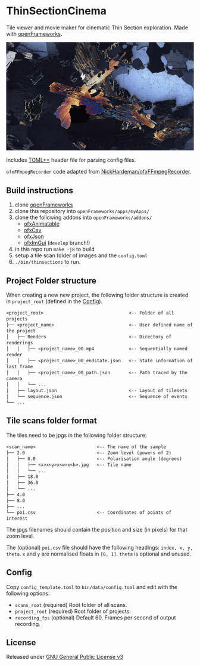 # ThinSectionCinema

Tile viewer and movie maker for cinematic Thin Section exploration.
Made with [openFrameworks](https://openframeworks.cc/).

![Screenshot of a thin section scan with cross polarisation.](thinsection.png)

Includes [TOML++](https://marzer.github.io/tomlplusplus/index.html) header file for parsing config files.

`ofxFFmpegRecorder` code adapted from [NickHardeman/ofxFFmpegRecorder](https://github.com/NickHardeman/ofxFFmpegRecorder).

## Build instructions

1. clone [openFrameworks](https://github.com/openframeworks/openFrameworks)
2. clone this repository into `openFrameworks/apps/myApps/`
3. clone the following addons into `openFrameworks/addons/`
    - [ofxAnimatable](https://github.com/armadillu/ofxAnimatable)
    - [ofxCsv](https://github.com/paulvollmer/ofxCsv)
    - [ofxJson](https://github.com/jeffcrouse/ofxJSON)
    - [ofxImGui](https://github.com/jvcleave/ofxImGui) (`develop` branch!)
4. in this repo run `make -j8` to build
5. setup a tile scan folder of images and the `config.toml`
6. `./bin/thinsections` to run.

## Project Folder structure

When creating a new new project, the following folder structure is created in `project_root` (defined in the [Config](#config)).

```directory
<project_root>                                <-- Folder of all projects
├── <project_name>                            <-- User defined name of the project
│   ├── Renders                               <-- Directory of renderings
│   │   ├── <project_name>_00.mp4             <-- Sequentially named render
│   │   ├── <project_name>_00_endstate.json   <-- State information of last frame
│   │   ├── <project_name>_00_path.json       <-- Path traced by the camera
│   │   └── ...
│   ├── layout.json                           <-- Layout of tilesets
│   └── sequence.json                         <-- Sequence of events
└── ...

```

## Tile scans folder format

The tiles need to be jpgs in the following folder structure:

```directory
<scan_name>                       <-- The name of the sample 
├── 2.0                           <-- Zoom level (powers of 2)
│   ├── 0.0                       <-- Polarisation angle (degrees)
│   │   ├── <x>x<y>x<w>x<h>.jpg   <-- Tile name
│   │   └── ...
│   ├── 18.0
│   ├── 36.0
│   └── ...
├── 4.0
├── 8.0
├── ...
└── poi.csv                       <-- Coordinates of points of interest
```

The jpgs filenames should contain the position and size (in pixels) for that zoom level.

The (optional) `poi.csv` file should have the following headings: `index, x, y, theta`.
`x` and `y` are normalised floats in `[0, 1]`.
`theta` is optional and unused.

## Config

Copy `config_template.toml` to `bin/data/config.toml` and edit with the following options:

- `scans_root` (required) Root folder of all scans.
- `project_root` (required) Root folder of projects.
- `recording_fps` (optional) Default 60. Frames per second of output recording.

## License

Released under [GNU General Public License v3](LICENSE)
